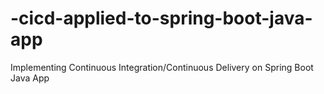 # -cicd-applied-to-spring-boot-java-app
Implementing Continuous Integration/Continuous Delivery on Spring Boot Java App
